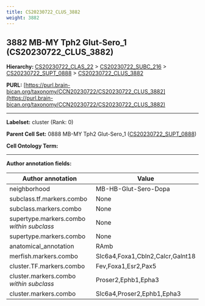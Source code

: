 ```yaml
---
title: CS20230722_CLUS_3882
weight: 3882
---
```

## 3882 MB-MY Tph2 Glut-Sero_1 (CS20230722_CLUS_3882)
<b>Hierarchy: </b>
[CS20230722_CLAS_22](../CS20230722_CLAS_22) >
[CS20230722_SUBC_216](../CS20230722_SUBC_216) >
[CS20230722_SUPT_0888](../CS20230722_SUPT_0888) >
[CS20230722_CLUS_3882](../CS20230722_CLUS_3882)

**PURL:** [https://purl.brain-bican.org/taxonomy/CCN20230722/CS20230722_CLUS_3882](https://purl.brain-bican.org/taxonomy/CCN20230722/CS20230722_CLUS_3882)

---


**Labelset:** cluster (Rank: 0)

**Parent Cell Set:** 0888 MB-MY Tph2 Glut-Sero_1 ([CS20230722_SUPT_0888](../CS20230722_SUPT_0888))



**Cell Ontology Term:** 

[MARKER GENES.]: #


---

[TRANSFERRED ANNOTATIONS.]: #


[AUTHOR ANNOTATION FIELDS.]: #


**Author annotation fields:**

| Author annotation | Value |
|-------------------|-------|
|neighborhood|MB-HB-Glut-Sero-Dopa|
|subclass.tf.markers.combo|None|
|subclass.markers.combo|None|
|supertype.markers.combo _within subclass_|None|
|supertype.markers.combo|None|
|anatomical_annotation|RAmb|
|merfish.markers.combo|Slc6a4,Foxa1,Cbln2,Calcr,Galnt18|
|cluster.TF.markers.combo|Fev,Foxa1,Esr2,Pax5|
|cluster.markers.combo _within subclass_|Proser2,Ephb1,Epha3|
|cluster.markers.combo|Slc6a4,Proser2,Ephb1,Epha3|
